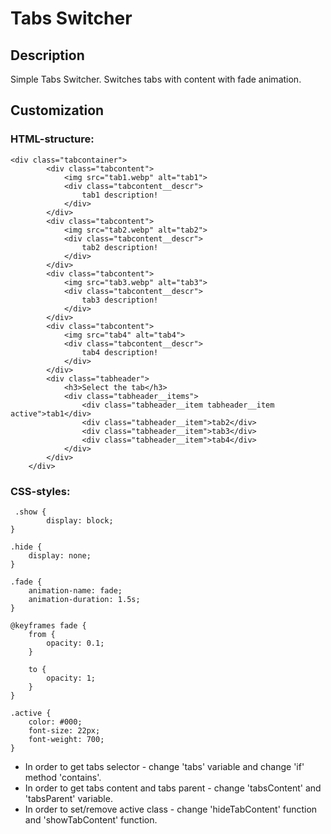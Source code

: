 # Tabs Switcher

## Description

Simple Tabs Switcher. Switches tabs with content with fade animation.

## Customization
### HTML-structure:
```
<div class="tabcontainer">
        <div class="tabcontent">
            <img src="tab1.webp" alt="tab1">
            <div class="tabcontent__descr">
                tab1 description!
            </div>
        </div>
        <div class="tabcontent">
            <img src="tab2.webp" alt="tab2">
            <div class="tabcontent__descr">
                tab2 description!
            </div>
        </div>
        <div class="tabcontent">
            <img src="tab3.webp" alt="tab3">
            <div class="tabcontent__descr">
                tab3 description!
            </div>
        </div>
        <div class="tabcontent">
            <img src="tab4" alt="tab4">
            <div class="tabcontent__descr">
                tab4 description!
            </div>
        </div>
        <div class="tabheader">
            <h3>Select the tab</h3>
            <div class="tabheader__items">
                <div class="tabheader__item tabheader__item active">tab1</div>
                <div class="tabheader__item">tab2</div>
                <div class="tabheader__item">tab3</div>
                <div class="tabheader__item">tab4</div>
            </div>
        </div>
    </div>
```
### CSS-styles:
```
 .show {
        display: block;
}

.hide {
    display: none;
}

.fade {
    animation-name: fade;
    animation-duration: 1.5s;
}

@keyframes fade {
    from {
        opacity: 0.1;
    }

    to {
        opacity: 1;
    }
}

.active {
    color: #000;
    font-size: 22px;
    font-weight: 700;
}
```

* In order to get tabs selector - change 'tabs' variable and change 'if' method 'contains'.
* In order to get tabs content and tabs parent - change 'tabsContent' and 'tabsParent' variable.
* In order to set/remove active class - change 'hideTabContent' function and 'showTabContent' function.
